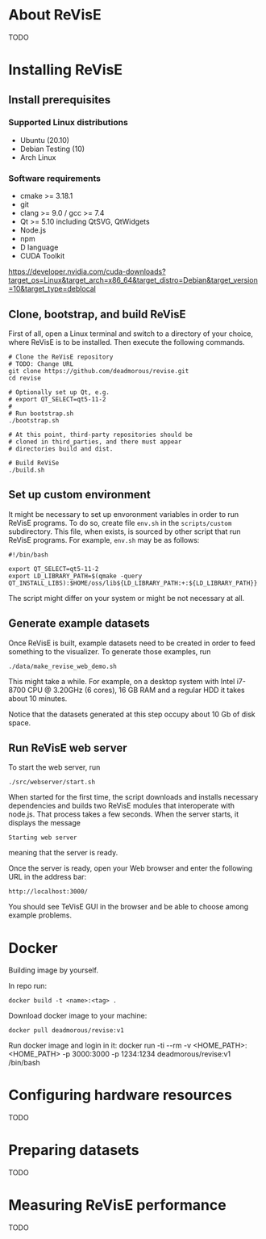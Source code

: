 # About ReVisE
TODO

# Installing ReVisE

## Install prerequisites

### Supported Linux distributions

- Ubuntu (20.10)
- Debian Testing (10)
- Arch Linux

### Software requirements

 - cmake >= 3.18.1
 - git
 - clang >= 9.0 / gcc >= 7.4
 - Qt >= 5.10 including QtSVG, QtWidgets
 - Node.js
 - npm
 - D language
 - CUDA Toolkit

https://developer.nvidia.com/cuda-downloads?target_os=Linux&target_arch=x86_64&target_distro=Debian&target_version=10&target_type=deblocal



## Clone, bootstrap, and build ReVisE

First of all, open a Linux terminal and switch to a directory of your choice, where ReVisE is to be installed. Then execute the following commands.

```{bash}
# Clone the ReVisE repository
# TODO: Change URL
git clone https://github.com/deadmorous/revise.git
cd revise

# Optionally set up Qt, e.g. 
# export QT_SELECT=qt5-11-2
#
# Run bootstrap.sh
./bootstrap.sh

# At this point, third-party repositories should be
# cloned in third_parties, and there must appear
# directories build and dist.

# Build ReViSe
./build.sh
```

## Set up custom environment
It might be necessary to set up envoronment variables in order to run ReVisE programs. To do so, create file `env.sh` in the `scripts/custom` subdirectory. This file, when exists, is sourced by other script that run ReVisE programs. For example, `env.sh` may be as follows:
```{bash}
#!/bin/bash

export QT_SELECT=qt5-11-2
export LD_LIBRARY_PATH=$(qmake -query QT_INSTALL_LIBS):$HOME/oss/lib${LD_LIBRARY_PATH:+:${LD_LIBRARY_PATH}}
```
The script might differ on your system or might be not necessary at all.

## Generate example datasets
Once ReVisE is built, example datasets need to be created in order to feed something to the visualizer. To generate those examples, run
```{bash}
./data/make_revise_web_demo.sh
```
This might take a while. For example, on a desktop system with Intel i7-8700 CPU @ 3.20GHz (6 cores), 16 GB RAM and a regular HDD it takes about 10 minutes.

Notice that the datasets generated at this step occupy about 10 Gb of disk space.

## Run ReVisE web server
To start the web server, run
```{bash}
./src/webserver/start.sh 
```
When started for the first time, the script downloads and installs necessary dependencies and builds two ReVisE modules that interoperate with node.js. That process takes a few seconds. When the server starts, it displays the message
```
Starting web server
```
meaning that the server is ready.

Once the server is ready, open your Web browser and enter the following URL in the address bar:
```
http://localhost:3000/
```
You should see TeVisE GUI in the browser and be able to choose among example problems.

# Docker

Building image by yourself.

In repo run:
```
docker build -t <name>:<tag> .
```


Download docker image to your machine:
```
docker pull deadmorous/revise:v1
```

Run docker image and login in it:
docker run -ti --rm -v <HOME_PATH>:<HOME_PATH> -p 3000:3000 -p 1234:1234 deadmorous/revise:v1  /bin/bash



# Configuring hardware resources
TODO

# Preparing datasets
TODO

# Measuring ReVisE performance
TODO
